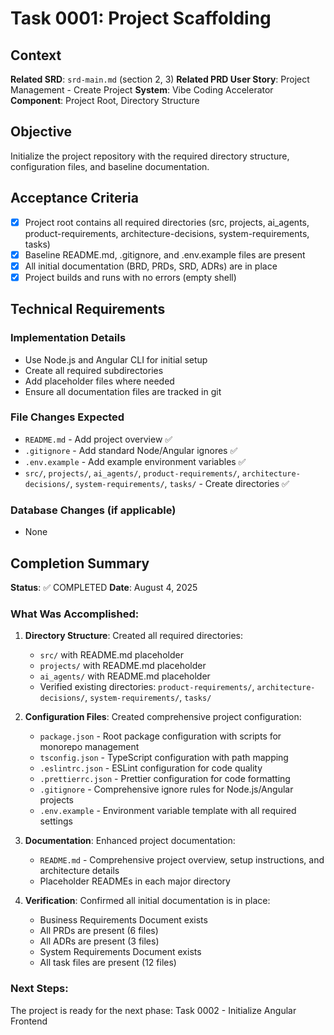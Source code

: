 # Task 0001: Project Scaffolding

## Context
**Related SRD**: `srd-main.md` (section 2, 3)
**Related PRD User Story**: Project Management - Create Project
**System**: Vibe Coding Accelerator
**Component**: Project Root, Directory Structure

## Objective
Initialize the project repository with the required directory structure, configuration files, and baseline documentation.

## Acceptance Criteria
- [x] Project root contains all required directories (src, projects, ai_agents, product-requirements, architecture-decisions, system-requirements, tasks)
- [x] Baseline README.md, .gitignore, and .env.example files are present
- [x] All initial documentation (BRD, PRDs, SRD, ADRs) are in place
- [x] Project builds and runs with no errors (empty shell)

## Technical Requirements
### Implementation Details
- Use Node.js and Angular CLI for initial setup
- Create all required subdirectories
- Add placeholder files where needed
- Ensure all documentation files are tracked in git

### File Changes Expected
- `README.md` - Add project overview ✅
- `.gitignore` - Add standard Node/Angular ignores ✅
- `.env.example` - Add example environment variables ✅
- `src/`, `projects/`, `ai_agents/`, `product-requirements/`, `architecture-decisions/`, `system-requirements/`, `tasks/` - Create directories ✅

### Database Changes (if applicable)
- None

## Completion Summary

**Status**: ✅ COMPLETED
**Date**: August 4, 2025

### What Was Accomplished:
1. **Directory Structure**: Created all required directories:
   - `src/` with README.md placeholder
   - `projects/` with README.md placeholder  
   - `ai_agents/` with README.md placeholder
   - Verified existing directories: `product-requirements/`, `architecture-decisions/`, `system-requirements/`, `tasks/`

2. **Configuration Files**: Created comprehensive project configuration:
   - `package.json` - Root package configuration with scripts for monorepo management
   - `tsconfig.json` - TypeScript configuration with path mapping
   - `.eslintrc.json` - ESLint configuration for code quality
   - `.prettierrc.json` - Prettier configuration for code formatting
   - `.gitignore` - Comprehensive ignore rules for Node.js/Angular projects
   - `.env.example` - Environment variable template with all required settings

3. **Documentation**: Enhanced project documentation:
   - `README.md` - Comprehensive project overview, setup instructions, and architecture details
   - Placeholder READMEs in each major directory

4. **Verification**: Confirmed all initial documentation is in place:
   - Business Requirements Document exists
   - All PRDs are present (6 files)
   - All ADRs are present (3 files)  
   - System Requirements Document exists
   - All task files are present (12 files)

### Next Steps:
The project is ready for the next phase: Task 0002 - Initialize Angular Frontend
